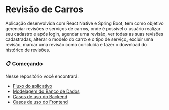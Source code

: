 # Revisão de Carros
Aplicação desenvolvida com React Native e Spring Boot, tem como objetivo gerenciar revisões e serviços de carros, onde é possivel o usuário realizar seu cadastro e após login, agendar uma revisão, ver todas as suas revisões cadastradas, alterar o modelo do carro e o tipo de serviço, excluir uma revisão, marcar uma revisão como concluída e fazer o download do histórico de revisões.

### :clipboard: Começando
Nesse repositório você encontrará:
* [Fluxo do aplicativo](https://github.com/Luizeduard05/reactNative-cars/tree/main/requisitos-agendamento-carros/fluxo-de-app)
* [Modelagem do Banco de Dados](https://github.com/Luizeduard05/reactNative-cars/tree/main/requisitos-agendamento-carros/modelagem-db)
* [Casos de uso do Backend](https://github.com/Luizeduard05/reactNative-cars/tree/main/requisitos-agendamento-carros/caso-de-uso-backend)
* [Casos de uso do Frontend](https://github.com/Luizeduard05/reactNative-cars/tree/main/requisitos-agendamento-carros/caso-de-uso-frontend)

